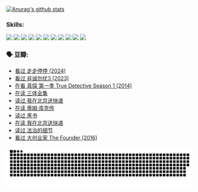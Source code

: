 
[![Anurag's github stats](https://github-readme-stats.vercel.app/api?username=w940853815)](https://github.com/anuraghazra/github-readme-stats)

### Skills:

<code><img height="32" src="https://cdn.jsdelivr.net/npm/simple-icons@v5/icons/python.svg"></code>
<code><img height="32" src="https://cdn.jsdelivr.net/npm/simple-icons@v5/icons/javascript.svg"></code>
<code><img height="32" src="https://cdn.jsdelivr.net/npm/simple-icons@v5/icons/django.svg"></code>
<code><img height="32" src="https://cdn.jsdelivr.net/npm/simple-icons@v5/icons/flask.svg"></code>
<code><img height="32" src="https://cdn.jsdelivr.net/npm/simple-icons@v5/icons/vuetify.svg"></code>
<code><img height="32" src="https://cdn.jsdelivr.net/npm/simple-icons@v5/icons/git.svg"></code>
<code><img height="32" src="https://cdn.jsdelivr.net/npm/simple-icons@v5/icons/docker.svg"></code>
<code><img height="32" src="https://cdn.jsdelivr.net/npm/simple-icons@v5/icons/postgresql.svg"></code>
<code><img height="32" src="https://cdn.jsdelivr.net/npm/simple-icons@v5/icons/elasticsearch.svg"></code>
<code><img height="32" src="https://cdn.jsdelivr.net/npm/simple-icons@v5/icons/macos.svg"></code>
<code><img height="32" src="https://cdn.jsdelivr.net/npm/simple-icons@v5/icons/linux.svg"></code>

### 🗣 豆瓣:

<!-- DOUBAN-ACTIVITIES:START -->
- [看过 走走停停‎ (2024)](https://www.douban.com/people/136069238/status/4684430230/?_i=23961985)
- [看过 非诚勿扰3‎ (2023)](https://www.douban.com/people/136069238/status/4676324100/?_i=23961985)
- [在看 真探 第一季 True Detective Season 1‎ (2014)](https://www.douban.com/people/136069238/status/4673382852/?_i=23961985)
- [在读 三体全集](https://www.douban.com/people/136069238/status/4672842521/?_i=23961985)
- [读过 我在北京送快递](https://www.douban.com/people/136069238/status/4672842036/?_i=23961985)
- [在读 蒂姆·库克传](https://www.douban.com/people/136069238/status/4663517053/?_i=23961985)
- [读过 黑书](https://www.douban.com/people/136069238/status/4663516022/?_i=23961985)
- [在读 我在北京送快递](https://www.douban.com/people/136069238/status/4658098365/?_i=23961985)
- [读过 法治的细节](https://www.douban.com/people/136069238/status/4657347558/?_i=23961985)
- [看过 大创业家 The Founder‎ (2016)](https://www.douban.com/people/136069238/status/4649667693/?_i=23961985)
<!-- DOUBAN-ACTIVITIES:END -->


![Snake animation](https://raw.githubusercontent.com/w940853815/w940853815/output/github-contribution-grid-snake.svg)

<!--
**w940853815/w940853815** is a ✨ _special_ ✨ repository because its `README.md` (this file) appears on your GitHub profile.

Here are some ideas to get you started:

- 🔭 I’m currently working on ...
- 🌱 I’m currently learning ...
- 👯 I’m looking to collaborate on ...
- 🤔 I’m looking for help with ...
- 💬 Ask me about ...
- 📫 How to reach me: ...
- 😄 Pronouns: ...
- ⚡ Fun fact: ...
-->
